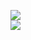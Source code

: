 [![](https://img.shields.io/badge/Made%20With-Github%20Spray-lightgrey.svg?style=for-the-badge&logo=github)](https://github.com/Annihil/github-spray#29790)  
[![](https://i.imgur.com/2DrTn0Z.gif)](https://github.com/Annihil/github-spray)